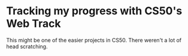 # Tracking my progress with CS50's Web Track

This might be one of the easier projects in CS50. There weren't a lot of head scratching.
